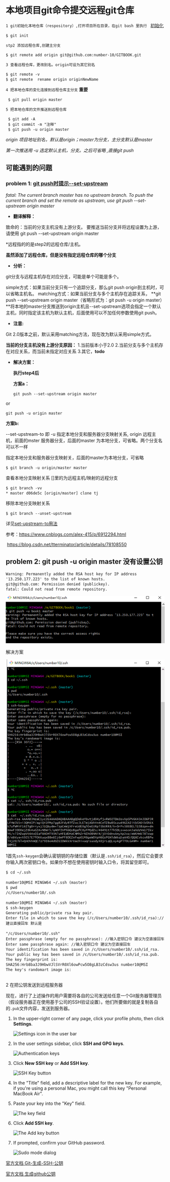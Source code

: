 

# 本地项目git命令提交远程git仓库

`1 git初始化本地仓库（respository）,打开项目所在目录，在git bash 里执行 ` [初始化](https://git-scm.com/book/zh/v2/Git-基础-获取-Git-仓库)

```basic
$ git init
```



`stp2 添加远程仓库,创建主分支`

```basic
$ git remote add origin git@github.com:number-10/GITBOOK.git
```



`3 查看远程仓库，更改别名。origin可设为其它别名`

```basic
$ git remote -v  
$ git remote  rename origin originNewName
```



`4 把本地仓库的变化连接到远程仓库主分支`   **重要**

```basic
 $ git pull origin master  
```



`5 把本地仓库的文件推送到远程仓库`

```basic
 $ git add -A
 $ git commit -m "注释"
 $ git push -u origin master 
```



*origin 项目地址别名，默认是origin；master为分支，主分支默认是master*

*第一次推送用 -u 选定默认主机，分支。之后可省略 ,直接git push*



## 可能遇到的问题

### problem 1: [git push时提示--set-upstream](https://www.cnblogs.com/blog-yuesheng521/p/10670778.html)

*fatal: The current branch master has no upstream branch.
To push the current branch and set the remote as upstream, use
git push --set-upstream origin master*

* **翻译解释：**

致命的：当前的分支主机没有上游分支。
要推送当前分支并将远程设置为上游，请使用
git push --set-upstream origin master

*远程指的的是step2的远程仓库/主机。

**虽然添加了远程仓库，但是没有指定远程仓库的哪个分支**

* **分析：**

git分支与远程主机存在对应分支，可能是单个可能是多个。 

simple方式：如果当前分支只有一个追踪分支，那么git push origin到主机时，可以省略主机名。 
matching方式：如果当前分支与多个主机存在追踪关系，
**git push --set-upstream origin master（省略形式为：git push -u origin master）**将本地的master分支推送到origin主机且--set-upstream选项会指定一个默认主机，同时指定该主机为默认主机，后面使用可以不加任何参数使用git push。

* **注意:**

Git 2.0版本之前，默认采用matching方法，现在改为默认采用simple方式。

**当前的分支主机没有上游分支原因：**
1.当前版本小于2.0
2.当前分支与多个主机存在对应关系，而当前未指定对应关系
3.其它，**todo**



* **解决方案：**

  **执行step4后**
  
  **方案a：**
  
  ```
  git push --set-upstream origin master 
  ```
or
  ```
  git push -u origin master
  ```
  
  **方案b:**
  
  --set-upstream-to  即 -u  指定本地分支和服务器分支映射关系, origin 远程主机，前面的mster 服务器分支，后面的master 为本地分支，可省略。两个分支名可以不一样
  
  
  
  指定本地分支和服务器分支映射关，后面的master为本地分支，可省略
  
  ```basic
  $ git branch -u origin/master master
  ```
  
  
  
  查看本地分支映射关系 []里的为远程主机/映射的远程分支
  
  ```basic
  $ git branch -vv  
  * master d06de5c [origin/master] clone tj
  ```
  
  
  
  移除本地分支映射关系
  
  ```basic
  $ git branch --unset-upstream
  ```
  
  
  
  详见[set-upstream-to用法](https://blog.csdn.net/tterminator/article/details/78108550)
  
  

参考：https://www.cnblogs.com/alex-415/p/6912294.html

​           https://blog.csdn.net/tterminator/article/details/78108550



## problem 2: git push -u origin master  没有设置公钥

```
Warning: Permanently added the RSA host key for IP address '13.250.177.223' to the list of known hosts.
git@github.com: Permission denied (publickey).
fatal: Could not read from remote repository.
```

![noPub](./assets/noPub.png)

解决方案

![setPub](./assets/setPub-1564023662150.png)

1首先`ssh-keygen`会确认密钥钥的存储位置（默认是`.ssh/id_rsa`），然后它会要求你输入两次密钥口令。如果你不想在使用密钥时输入口令，将其留空即可。



```basic
$ cd ~/.ssh

number10@MSI MINGW64 ~/.ssh (master)
$ pwd
/c/Users/number10/.ssh

number10@MSI MINGW64 ~/.ssh (master)
$ ssh-keygen
Generating public/private rsa key pair.
Enter file in which to save the key (/c/Users/number10/.ssh/id_rsa)://建议直接回车 默认是
																"/c/Users/number10/.ssh"
Enter passphrase (empty for no passphrase): //输入密钥口令 建议为空直接回车
Enter same passphrase again: //输入密钥口令 建议为空直接回车
Your identification has been saved in /c/Users/number10/.ssh/id_rsa.
Your public key has been saved in /c/Users/number10/.ssh/id_rsa.pub.
The key fingerprint is:
SHA256:Hrb8ba3J9HbwVJlSVrR0Xl6owPcw5O8gLB3zCdsw3us number10@MSI
The key's randomart image is:
 
```

2 在把公钥发送到远程服务器

现在，进行了上述操作的用户需要将各自的公司发送给任意一个Git服务器管理员（假设服务器正在使用基于公司的SSH验证设置）。他们所要做的就是复制各自的`.pub`文件内容，发送到服务器。

1. In the upper-right corner of any page, click your profile photo, then click **Settings**.

   ![Settings icon in the user bar](https://help.github.com/assets/images/help/settings/userbar-account-settings.png)

   

2. In the user settings sidebar, click **SSH and GPG keys**.

   ![Authentication keys](https://help.github.com/assets/images/help/settings/settings-sidebar-ssh-keys.png)

   

3. Click **New SSH key** or **Add SSH key**.

   ![SSH Key button](https://help.github.com/assets/images/help/settings/ssh-add-ssh-key.png)

   

4. In the "Title" field, add a descriptive label for the new key. For example, if you're using a personal Mac, you might call this key "Personal MacBook Air".

5. Paste your key into the "Key" field.

   ![The key field](https://help.github.com/assets/images/help/settings/ssh-key-paste.png)

   

6. Click **Add SSH key**.

   ![The Add key button](https://help.github.com/assets/images/help/settings/ssh-add-key.png)

   

7. If prompted, confirm your GitHub password.

   ![Sudo mode dialog](E:\GITBOOK\book1\Chapter2\assets\sudo_mode_popup.png)

[官方文档 Git-生成-SSH-公钥](https://git-scm.com/book/zh/v2/服务器上的-Git-生成-SSH-公钥)

[官方文档 生成github公钥](https://help.github.com/en/articles/adding-a-new-ssh-key-to-your-github-account)